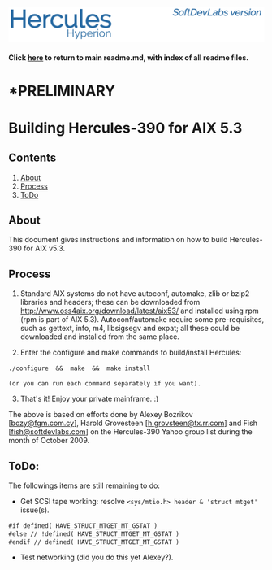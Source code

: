 ![test image](images/image_header_herculeshyperionSDL.png)

#### Click [here](..\readme.md) to return to main readme.md, with index of all readme files.
# *PRELIMINARY

# Building Hercules-390 for AIX 5.3
## Contents
1. [About](About)
2. [Process](Process)
3. [ToDo](ToDo)

## About
This document gives instructions and information on how to build Hercules-390 for AIX v5.3.

## Process
1. Standard AIX systems do not have autoconf, automake, zlib or bzip2 libraries and headers; these can be downloaded from <http://www.oss4aix.org/download/latest/aix53/> and installed using rpm (rpm is part of AIX 5.3).
Autoconf/automake require some pre-requisites, such as gettext, info, m4, libsigsegv and expat; all these could be downloaded and installed from the same place.

2. Enter the configure and make commands to build/install Hercules:
```
./configure  &&  make  &&  make install
```
    (or you can run each command separately if you want).

3. That's it! Enjoy your private mainframe. :)

The above is based on efforts done by Alexey Bozrikov [bozy@fgm.com.cy], Harold Grovesteen [h.grovsteen@tx.rr.com] and Fish [fish@softdevlabs.com] on the Hercules-390 Yahoo group list during the month of October 2009.

## ToDo:
The followings items are still remaining to do: 
  - Get SCSI tape working: resolve `<sys/mtio.h> header & 'struct mtget'` issue(s).
```
#if defined( HAVE_STRUCT_MTGET_MT_GSTAT )
#else // !defined( HAVE_STRUCT_MTGET_MT_GSTAT )
#endif // defined( HAVE_STRUCT_MTGET_MT_GSTAT )
```

- Test networking (did you do this yet Alexey?).
